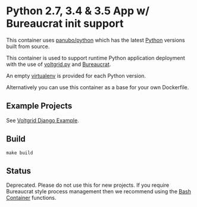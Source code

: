 # Python 2.7, 3.4 & 3.5 App w/ Bureaucrat init support

This container uses [panubo/python](https://hub.docker.com/r/panubo/python/) which has the latest [Python](http://python.org) versions built from source.

This container is used to support runtime Python application deployment with the use of [voltgrid.py](https://github.com/voltgrid/voltgrid-pie) and [Bureaucrat](https://github.com/adlibre/python-bureaucrat).

An empty [virtualenv](https://github.com/pypa/virtualenv) is provided for each Python version.

Alternatively you can use this container as a base for your own Dockerfile.

## Example Projects

See [Voltgrid Django Example](https://github.com/voltgrid/voltgrid-django-example).

## Build

    make build

## Status

Deprecated. Please do not use this for new projects. If you require Bureaucrat
style process management then we recommend using the [Bash Container](https://github.com/panubo/bash-container/)
functions.
